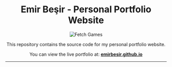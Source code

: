 <div align="center">

# Emir Beşir - Personal Portfolio Website

![Fetch Games](https://github.com/emirbesir/emirbesir.github.io/workflows/Fetch%20Itch.io%20Games/badge.svg)

This repository contains the source code for my personal portfolio website.

You can view the live portfolio at: **[emirbesir.github.io](https://emirbesir.github.io)**

</div>

---
